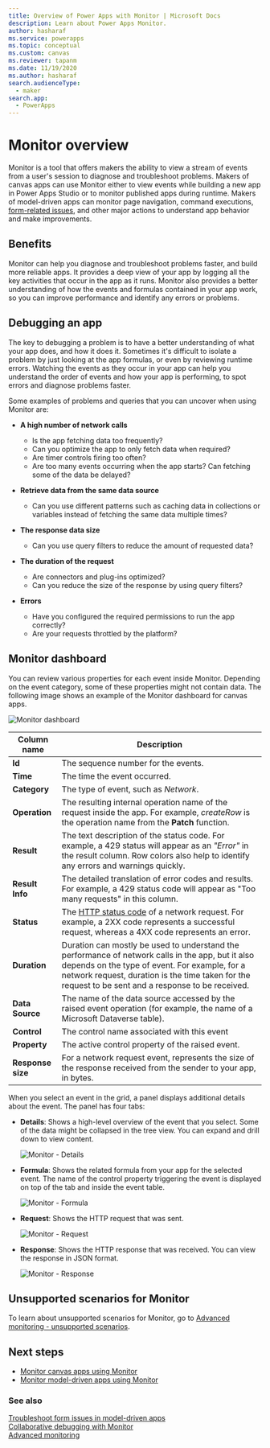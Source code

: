```yaml
---
title: Overview of Power Apps with Monitor | Microsoft Docs
description: Learn about Power Apps Monitor.
author: hasharaf
ms.service: powerapps
ms.topic: conceptual
ms.custom: canvas
ms.reviewer: tapanm
ms.date: 11/19/2020
ms.author: hasharaf
search.audienceType: 
  - maker
search.app: 
  - PowerApps
---
```


# Monitor overview

Monitor is a tool that offers makers the ability to view a stream of events from a user's session to diagnose and troubleshoot problems. Makers of canvas apps can use Monitor either to view events while building a new app in Power Apps Studio or to monitor published apps during runtime. Makers of model-driven apps can monitor page navigation, command executions, [form-related issues](https://docs.microsoft.com/powerapps/developer/model-driven-apps/troubleshoot-forms), and other major actions to understand app behavior and make improvements.

## Benefits

Monitor can help you diagnose and troubleshoot problems faster, and build more reliable apps. It provides a deep view of your app by logging all the key activities that occur in the app as it runs. Monitor also provides a better understanding of how the events and formulas contained in your app work, so you can improve performance and identify any errors or problems.

## Debugging an app

The key to debugging a problem is to have a better understanding of what your app does, and how it does it. Sometimes it's difficult to isolate a problem by just looking at the app formulas, or even by reviewing runtime errors. Watching the events as they occur in your app can help you understand the order of events and how your app is performing, to spot errors and diagnose problems faster.

Some examples of problems and queries that you can uncover when using Monitor are:

- **A high number of network calls**
    - Is the app fetching data too frequently?
    - Can you optimize the app to only fetch data when required?
    - Are timer controls firing too often?
    - Are too many events occurring when the app starts? Can fetching some of the data be delayed?

-   **Retrieve data from the same data source**
    - Can you use different patterns such as caching data in collections or variables instead of fetching the same data multiple times?

-   **The response data size**
    - Can you use query filters to reduce the amount of requested data?

-   **The duration of the request**
    - Are connectors and plug-ins optimized?
    - Can you reduce the size of the response by using query filters?

-   **Errors**
    - Have you configured the required permissions to run the app correctly?
    - Are your requests throttled by the platform?

## Monitor dashboard

You can review various properties for each event inside Monitor. Depending on the event category, some of these properties might not contain data. The following image shows an example of the Monitor dashboard for canvas apps.

![Monitor dashboard](media/monitor/monitor.png "Monitor dashboard")

| Column name       | Description                                                                                                                                                                                                                                       |
|-------------------|-----------------------------------------------------|
| **Id**            | The sequence number for the events.        |
| **Time**          | The time the event occurred.                         |
| **Category**      | The type of event, such as *Network*.          |
| **Operation**     | The resulting internal operation name of the request inside the app. For example, *createRow* is the operation name from the **Patch** function.          |
| **Result**        | The text description of the status code. For example, a 429 status will appear as an *"Error"* in the result column. Row colors also help to identify any errors and warnings quickly.          |
| **Result Info**   | The detailed translation of error codes and results. For example, a 429 status code will appear as "Too many requests" in this column.         |
| **Status**        | The [HTTP status code](https://www.w3.org/Protocols/rfc2616/rfc2616-sec10.html) of a network request. For example, a 2XX code represents a successful request, whereas a 4XX code represents an error.            |
| **Duration**      | Duration can mostly be used to understand the performance of network calls in the app, but it also depends on the type of event. For example, for a network request, duration is the time taken for the request to be sent and a response to be received.  |
| **Data Source**   | The name of the data source accessed by the raised event operation (for example, the name of a Microsoft Dataverse table).             |
| **Control**       | The control name associated with this event          |
| **Property**      | The active control property of the raised event.         |
| **Response size** | For a network request event, represents the size of the response received from the sender to your app, in bytes.       |

When you select an event in the grid, a panel displays additional details about the event. The panel has four tabs:

- **Details**: Shows a high-level overview of the event that you select. Some
    of the data might be collapsed in the tree view. You can expand and drill
    down to view content.

    ![Monitor - Details](media/monitor/monitor-details.png "Monitor - Details")

- **Formula**: Shows the related formula from your app for the selected event. The
    name of the control property triggering the event is displayed on top of the tab and inside the event table.

    ![Monitor - Formula](media/monitor/monitor-formula.png "Monitor - Formula")

- **Request**: Shows the HTTP request that was sent.

    ![Monitor - Request](media/monitor/monitor-request.png "Monitor - Request")

- **Response**: Shows the HTTP response that was received. You can view the response in
    JSON format.

    ![Monitor - Response](media/monitor/monitor-response.png "Monitor - Response")

## Unsupported scenarios for Monitor

To learn about unsupported scenarios for Monitor, go to [Advanced monitoring - unsupported scenarios](monitor-advanced.md#unsupported-scenarios-for-monitor).

## Next steps

- [Monitor canvas apps using Monitor](monitor-canvasapps.md)
- [Monitor model-driven apps using Monitor](monitor-modelapps.md)

### See also

[Troubleshoot form issues in model-driven apps](https://docs.microsoft.com/powerapps/developer/model-driven-apps/troubleshoot-forms)  
[Collaborative debugging with Monitor](monitor-collaborative-debugging.md)  
[Advanced monitoring](monitor-advanced.md)
